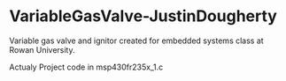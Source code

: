 # VariableGasValve-JustinDougherty
Variable gas valve and ignitor created for embedded systems class at Rowan University.

Actualy Project code in msp430fr235x_1.c
